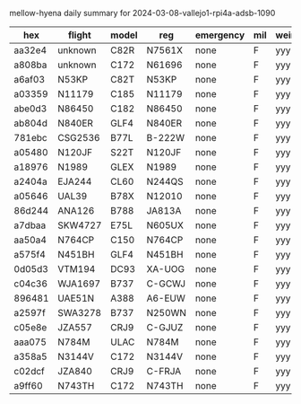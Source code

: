 mellow-hyena daily summary for 2024-03-08-vallejo1-rpi4a-adsb-1090

|hex|flight|model|reg|emergency|mil|weirdo|
|--|--|--|--|--|--|--|
|aa32e4|unknown|C82R|N7561X|none|F|yyy|
|a808ba|unknown|C172|N61696|none|F|yyy|
|a6af03|N53KP|C82T|N53KP|none|F|yyy|
|a03359|N11179|C185|N11179|none|F|yyy|
|abe0d3|N86450|C182|N86450|none|F|yyy|
|ab804d|N840ER|GLF4|N840ER|none|F|yyy|
|781ebc|CSG2536|B77L|B-222W|none|F|yyy|
|a05480|N120JF|S22T|N120JF|none|F|yyy|
|a18976|N1989|GLEX|N1989|none|F|yyy|
|a2404a|EJA244|CL60|N244QS|none|F|yyy|
|a05646|UAL39|B78X|N12010|none|F|yyy|
|86d244|ANA126|B788|JA813A|none|F|yyy|
|a7dbaa|SKW4727|E75L|N605UX|none|F|yyy|
|aa50a4|N764CP|C150|N764CP|none|F|yyy|
|a575f4|N451BH|GLF4|N451BH|none|F|yyy|
|0d05d3|VTM194|DC93|XA-UOG|none|F|yyy|
|c04c36|WJA1697|B737|C-GCWJ|none|F|yyy|
|896481|UAE51N|A388|A6-EUW|none|F|yyy|
|a2597f|SWA3278|B737|N250WN|none|F|yyy|
|c05e8e|JZA557|CRJ9|C-GJUZ|none|F|yyy|
|aaa075|N784M|ULAC|N784M|none|F|yyy|
|a358a5|N3144V|C172|N3144V|none|F|yyy|
|c02dcf|JZA840|CRJ9|C-FRJA|none|F|yyy|
|a9ff60|N743TH|C172|N743TH|none|F|yyy|
